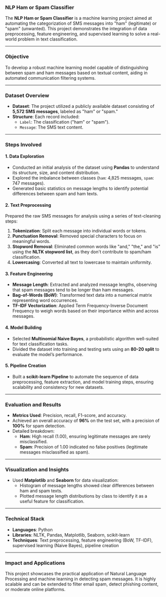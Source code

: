 ### **NLP Ham or Spam Classifier**  
The **NLP Ham or Spam Classifier** is a machine learning project aimed at automating the categorization of SMS messages into "ham" (legitimate) or "spam" (unwanted). This project demonstrates the integration of data preprocessing, feature engineering, and supervised learning to solve a real-world problem in text classification.

---

### **Objective**  
To develop a robust machine learning model capable of distinguishing between spam and ham messages based on textual content, aiding in automated communication filtering systems.

---

### **Dataset Overview**  
- **Dataset**: The project utilized a publicly available dataset consisting of **5,572 SMS messages**, labeled as "ham" or "spam."  
- **Structure**: Each record included:  
  - `Label`: The classification ("ham" or "spam").  
  - `Message`: The SMS text content.  

---

### **Steps Involved**  

#### **1. Data Exploration**  
- Conducted an initial analysis of the dataset using **Pandas** to understand its structure, size, and content distribution.  
- Explored the imbalance between classes (`ham`: 4,825 messages, `spam`: 747 messages).  
- Generated basic statistics on message lengths to identify potential differences between spam and ham texts.

#### **2. Text Preprocessing**  
Prepared the raw SMS messages for analysis using a series of text-cleaning steps:  
1. **Tokenization**: Split each message into individual words or tokens.  
2. **Punctuation Removal**: Removed special characters to focus on meaningful words.  
3. **Stopword Removal**: Eliminated common words like "and," "the," and "is" using the **NLTK stopword list**, as they don't contribute to spam/ham classification.  
4. **Lowercasing**: Converted all text to lowercase to maintain uniformity.

#### **3. Feature Engineering**  
- **Message Length**: Extracted and analyzed message lengths, observing that spam messages tend to be longer than ham messages.  
- **Bag-of-Words (BoW)**: Transformed text data into a numerical matrix representing word occurrences.  
- **TF-IDF Vectorization**: Applied Term Frequency-Inverse Document Frequency to weigh words based on their importance within and across messages.

#### **4. Model Building**  
- Selected **Multinomial Naive Bayes**, a probabilistic algorithm well-suited for text classification tasks.  
- Divided the dataset into training and testing sets using an **80-20 split** to evaluate the model’s performance.  

#### **5. Pipeline Creation**  
- Built a **scikit-learn Pipeline** to automate the sequence of data preprocessing, feature extraction, and model training steps, ensuring scalability and consistency for new datasets.

---

### **Evaluation and Results**  
- **Metrics Used**: Precision, recall, F1-score, and accuracy.  
- Achieved an overall accuracy of **96%** on the test set, with a precision of **100%** for spam detection.  
- Detailed breakdown:  
  - **Ham**: High recall (1.00), ensuring legitimate messages are rarely misclassified.  
  - **Spam**: Precision of 1.00 indicated no false positives (legitimate messages misclassified as spam).

---

### **Visualization and Insights**  
- Used **Matplotlib** and **Seaborn** for data visualization:  
  - Histogram of message lengths showed clear differences between ham and spam texts.  
  - Plotted message length distributions by class to identify it as a useful feature for classification.  

---

### **Technical Stack**  
- **Languages**: Python  
- **Libraries**: NLTK, Pandas, Matplotlib, Seaborn, scikit-learn  
- **Techniques**: Text preprocessing, feature engineering (BoW, TF-IDF), supervised learning (Naive Bayes), pipeline creation  

---

### **Impact and Applications**  
This project showcases the practical application of Natural Language Processing and machine learning in detecting spam messages. It is highly scalable and can be extended to filter email spam, detect phishing content, or moderate online platforms.  

